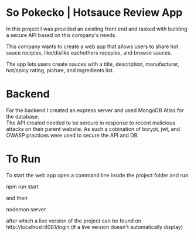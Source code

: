 # So Pokecko | Hotsauce Review App

In this project I was provided an existing front end and tasked with building a secure API based on this company's needs. 

This company wants to create a web app that allows users to share hot sauce recipies, like/dislike eachothers recepies, and browse sauces. 

The app lets users create sauces with a title, description, manufacturer, hot/spicy rating, picture, and ingredients list. 


# Backend

For the backend I created an express server and used MongoDB Atlas for the database.  
The API created needed to be sercure in response to recent malicious attacks on their parent website. 
As such a cobination of bcrypt, jwt, and OWASP practices were used to secure the API and DB. 

# To Run

To start the web app open a command line inside the project folder and run

npm run start

and then 

nodemon server

after which a live version of the project can be found on http://localhost:8081/login  (if a live version doesn't automatically display)
